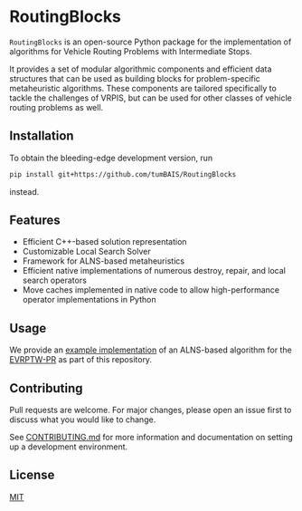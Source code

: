 # RoutingBlocks

`RoutingBlocks` is an open-source Python package for the implementation of algorithms for Vehicle Routing Problems with
Intermediate Stops.

It provides a set of modular algorithmic components and efficient data structures that can be used as building blocks
for problem-specific metaheuristic algorithms. These components are tailored specifically to tackle the challenges of
VRPIS, but can be used for other classes of vehicle routing problems as well.

## Installation

To obtain the bleeding-edge development version, run

```bash
pip install git+https://github.com/tumBAIS/RoutingBlocks
```

instead.

## Features

* Efficient C++-based solution representation
* Customizable Local Search Solver
* Framework for ALNS-based metaheuristics
* Efficient native implementations of numerous destroy, repair, and local search operators
* Move caches implemented in native code to allow high-performance operator implementations in Python

## Usage

We provide an [example implementation](https://github.com/tumBAIS/RoutingBlocks/tree/main/examples) of an ALNS-based
algorithm for
the [EVRPTW-PR](https://research.sabanciuniv.edu/id/eprint/26033/1/WP_EVRPTW-Partial_Recharge_KeskinCatay.pdf) as part
of this repository.

## Contributing

Pull requests are welcome. For major changes, please open an issue first
to discuss what you would like to change.

See [CONTRIBUTING.md](CONTRIBUTING.md) for more information and documentation on setting up a development environment.

## License

[MIT](https://choosealicense.com/licenses/mit/)